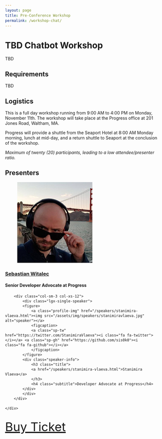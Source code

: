 ```yaml
---
layout: page
title: Pre-Conference Workshop
permalink: /workshop-chat/
---
```


# TBD Chatbot Workshop

TBD

## Requirements

TBD

## Logistics

This is a full day workshop running from 9:00 AM to 4:00 PM on Monday, November 11th. The workshop will take place at the Progress office at 201 Jones Road, Waltham, MA.

Progress will provide a shuttle from the Seaport Hotel at 8:00 AM Monday morning, lunch at mid-day, and a return shuttle to Seaport at the conclusion of the workshop.

_Maximum of twenty (20) participants, leading to a low attendee/presenter ratio._

## Presenters

<div class="container">
	<div class="row">
		<div class="col-sm-3 col-xs-12">
			<div class="lgx-single-speaker" style="padding-left:0">
			<figure>
				<a class="profile-img" href="/speakers/sebastian-witalec.html"><img src="/assets/img/speakers/sebastianwitalec.jpg" alt="speaker"></a>
				<figcaption>
				<a class="sp-tw" href="https://twitter.com/sebawita"><i class="fa fa-twitter"></i></a> <a class="sp-gh" href="https://github.com/sebawita"><i class="fa fa-github"></i></a> 
				</figcaption>
			</figure>
			<div class="speaker-info">
				<h3 class="title">
				<a href="/speakers/sebastian-witalec.html">Sebastian Witalec</a>
				</h3>
				<h4 class="subtitle">Senior Developer Advocate at Progress</h4>
			</div>
			</div>
		</div>

    	<div class="col-sm-3 col-xs-12">
    		<div class="lgx-single-speaker">
    		<figure>
    			<a class="profile-img" href="/speakers/stanimira-vlaeva.html"><img src="/assets/img/speakers/stanimiravlaeva.jpg" alt="speaker"></a>
    			<figcaption>
    			<a class="sp-tw" href="https://twitter.com/StanimiraVlaeva"><i class="fa fa-twitter"></i></a> <a class="sp-gh" href="https://github.com/sis0k0"><i class="fa fa-github"></i></a>
    			</figcaption>
    		</figure>
    		<div class="speaker-info">
    			<h3 class="title">
    			<a href="/speakers/stanimira-vlaeva.html">Stanimira Vlaeva</a>
    			</h3>
    			<h4 class="subtitle">Developer Advocate at Progress</h4>
    		</div>
    		</div>
    	</div>

    </div>

</div>

<div class="container" style="padding-top:15px">
	<a class="lgx-btn" style="font-size:2.5rem" href="https://www.eventbrite.com/e/jsmobileconf-2019-tickets-59111096882#tickets"><span>Buy Ticket</span></a>
</div>

